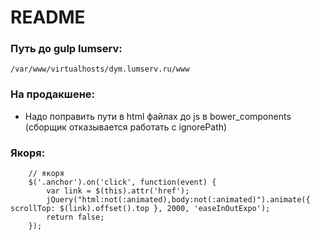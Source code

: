 # README #


### Путь до gulp lumserv: ###
```
/var/www/virtualhosts/dym.lumserv.ru/www
```

### На продакшене: ###

* Надо поправить пути в html файлах до js в bower_components (сборщик отказывается работать с ignorePath)

### Якоря:
```
    // якоря
    $('.anchor').on('click', function(event) {
        var link = $(this).attr('href');
        jQuery("html:not(:animated),body:not(:animated)").animate({ scrollTop: $(link).offset().top }, 2000, 'easeInOutExpo');
        return false;
    });
```
